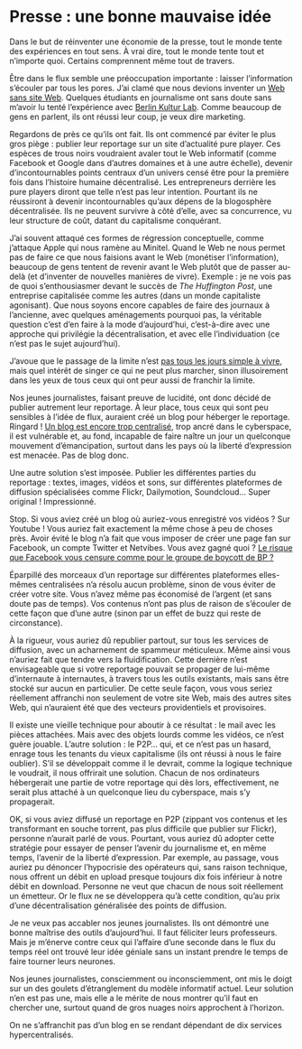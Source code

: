 # Presse : une bonne mauvaise idée

Dans le but de réinventer une économie de la presse, tout le monde tente des expériences en tout sens. À vrai dire, tout le monde tente tout et n’importe quoi. Certains comprennent même tout de travers.<span id="more-17334"></span>

Être dans le flux semble une préoccupation importante : laisser l’information s’écouler par tous les pores. J’ai clamé que nous devions inventer un [Web sans site Web](https://tcrouzet.com/2010/05/05/web-sans-site-web-2/). Quelques étudiants en journalisme ont sans doute sans m’avoir lu tenté l’expérience avec [Berlin Kultur Lab](http://fr.readwriteweb.com/2010/06/29/a-la-une/comment-crer-mdia-en-deux-temps-trois-mouvements/). Comme beaucoup de gens en parlent, ils ont réussi leur coup, je veux dire marketing.

Regardons de près ce qu’ils ont fait. Ils ont commencé par éviter le plus gros piège : publier leur reportage sur un site d’actualité pure player. Ces espèces de trous noirs voudraient avaler tout le Web informatif (comme Facebook et Google dans d’autres domaines et à une autre échelle), devenir d’incontournables points centraux d’un univers censé être pour la première fois dans l’histoire humaine décentralisé. Les entrepreneurs derrière les pure players diront que telle n’est pas leur intention. Pourtant ils ne réussiront à devenir incontournables qu’aux dépens de la blogosphère décentralisée. Ils ne peuvent survivre à côté d’elle, avec sa concurrence, vu leur structure de coût, datant du capitalisme conquérant.

J’ai souvent attaqué ces formes de régression conceptuelle, comme j’attaque Apple qui nous ramène au Minitel. Quand le Web ne nous permet pas de faire ce que nous faisions avant le Web (monétiser l’information), beaucoup de gens tentent de revenir avant le Web plutôt que de passer au-delà (et d’inventer de nouvelles manières de vivre). Exemple : je ne vois pas de quoi s’enthousiasmer devant le succès de *The Huffington Post*, une entreprise capitalisée comme les autres (dans un monde capitaliste agonisant). Que nous soyons encore capables de faire des journaux à l’ancienne, avec quelques aménagements pourquoi pas, la véritable question c’est d’en faire à la mode d’aujourd’hui, c’est-à-dire avec une approche qui privilégie la décentralisation, et avec elle l’individuation (ce n’est pas le sujet aujourd’hui).

J’avoue que le passage de la limite n’est [pas tous les jours simple à vivre](https://tcrouzet.com/2010/06/29/le-genie-du-lieu/), mais quel intérêt de singer ce qui ne peut plus marcher, sinon illusoirement dans les yeux de tous ceux qui ont peur aussi de franchir la limite.

Nos jeunes journalistes, faisant preuve de lucidité, ont donc décidé de publier autrement leur reportage. À leur place, tous ceux qui sont peu sensibles à l’idée de flux, auraient créé un blog pour héberger le reportage. Ringard ! [Un blog est encore trop centralisé](https://tcrouzet.com/2010/05/25/pas-oublie-livre/), trop ancré dans le cyberspace, il est vulnérable et, au fond, incapable de faire naître un jour un quelconque mouvement d’émancipation, surtout dans les pays où la liberté d’expression est menacée. Pas de blog donc.

Une autre solution s’est imposée. Publier les différentes parties du reportage : textes, images, vidéos et sons, sur différentes plateformes de diffusion spécialisées comme Flickr, Dailymotion, Soundcloud… Super original ! Impressionné.

Stop. Si vous aviez créé un blog où auriez-vous enregistré vos vidéos ? Sur Youtube ! Vous auriez fait exactement la même chose à peu de choses près. Avoir évité le blog n’a fait que vous imposer de créer une page fan sur Facebook, un compte Twitter et Netvibes. Vous avez gagné quoi ? [Le risque que Facebook vous censure comme pour le groupe de boycott de BP ?](http://www.silicon.fr/fr/news/2010/06/29/censure___facebook_ferme_la_page_groupe_perd_800_000_fans_en_supprimant_un_groupe_de_boycott_de_bp)

Éparpillé des morceaux d’un reportage sur différentes plateformes elles-mêmes centralisées n’a résolu aucun problème, sinon de vous éviter de créer votre site. Vous n’avez même pas économisé de l’argent (et sans doute pas de temps). Vos contenus n’ont pas plus de raison de s’écouler de cette façon que d’une autre (sinon par un effet de buzz qui reste de circonstance).

À la rigueur, vous auriez dû republier partout, sur tous les services de diffusion, avec un acharnement de spammeur méticuleux. Même ainsi vous n’auriez fait que tendre vers la fluidification. Cette dernière n’est envisageable que si votre reportage pouvait se propager de lui-même d’internaute à internautes, à travers tous les outils existants, mais sans être stocké sur aucun en particulier. De cette seule façon, vous vous seriez réellement affranchi non seulement de votre site Web, mais des autres sites Web, qui n’auraient été que des vecteurs providentiels et provisoires.

Il existe une vieille technique pour aboutir à ce résultat : le mail avec les pièces attachées. Mais avec des objets lourds comme les vidéos, ce n’est guère jouable. L’autre solution : le P2P… qui, et ce n’est pas un hasard, enrage tous les tenants du vieux capitalisme (ils ont réussi à nous le faire oublier). S’il se développait comme il le devrait, comme la logique technique le voudrait, il nous offrirait une solution. Chacun de nos ordinateurs hébergerait une partie de votre reportage qui dès lors, effectivement, ne serait plus attaché à un quelconque lieu du cyberspace, mais s’y propagerait.

OK, si vous aviez diffusé un reportage en P2P (zippant vos contenus et les transformant en souche torrent, pas plus difficile que publier sur Flickr), personne n’aurait parlé de vous. Pourtant, vous auriez dû adopter cette stratégie pour essayer de penser l’avenir du journalisme et, en même temps, l’avenir de la liberté d’expression. Par exemple, au passage, vous auriez pu dénoncer l’hypocrisie des opérateurs qui, sans raison technique, nous offrent un débit en upload presque toujours dix fois inférieur à notre débit en download. Personne ne veut que chacun de nous soit réellement un émetteur. Or le flux ne se développera qu’à cette condition, qu’au prix d’une décentralisation généralisée des points de diffusion.

Je ne veux pas accabler nos jeunes journalistes. Ils ont démontré une bonne maîtrise des outils d’aujourd’hui. Il faut féliciter leurs professeurs. Mais je m’énerve contre ceux qui l’affaire d’une seconde dans le flux du temps réel ont trouvé leur idée géniale sans un instant prendre le temps de faire tourner leurs neurones.

Nos jeunes journalistes, consciemment ou inconsciemment, ont mis le doigt sur un des goulets d’étranglement du modèle informatif actuel. Leur solution n’en est pas une, mais elle a le mérite de nous montrer qu’il faut en chercher une, surtout quand de gros nuages noirs approchent à l’horizon.

On ne s’affranchit pas d’un blog en se rendant dépendant de dix services hypercentralisés.